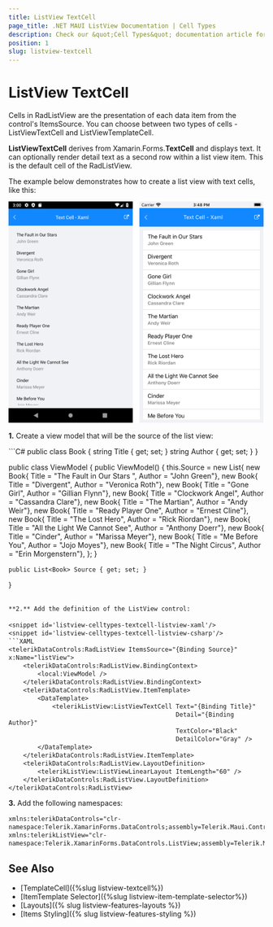 ```yaml
---
title: ListView TextCell
page_title: .NET MAUI ListView Documentation | Cell Types
description: Check our &quot;Cell Types&quot; documentation article for Telerik ListView for .NET MAUI control.
position: 1
slug: listview-textcell
---
```


# ListView TextCell

Cells in RadListView are the presentation of each data item from the control's ItemsSource. You can choose between two types of cells - ListViewTextCell and ListViewTemplateCell.

**ListViewTextCell** derives from Xamarin.Forms.**TextCell** and displays text. It can optionally render detail text as a second row within a list view item. This is the default cell of the RadListView.

The example below demonstrates how to create a list view with text cells, like this:

![](../images/listview-celltypes-textcell.png)

**1.** Create a view model that will be the source of the list view:

<snippet id='listview-celltypes-textcell-viewmodel'/>
```C#
public class Book
{
	string Title { get; set; }
	string Author { get; set; }
}

public class ViewModel
{
	public ViewModel()
	{
		this.Source = new List<Book>{
		new Book{ Title = "The Fault in Our Stars ",  Author = "John Green"},
		new Book{ Title = "Divergent",  Author = "Veronica Roth"},
		new Book{ Title = "Gone Girl",  Author = "Gillian Flynn"},
		new Book{ Title = "Clockwork Angel",  Author = "Cassandra Clare"},
		new Book{ Title = "The Martian",  Author = "Andy Weir"},
		new Book{ Title = "Ready Player One",  Author = "Ernest Cline"},
		new Book{ Title = "The Lost Hero",  Author = "Rick Riordan"},
		new Book{ Title = "All the Light We Cannot See",  Author = "Anthony Doerr"},
		new Book{ Title = "Cinder",  Author = "Marissa Meyer"},
		new Book{ Title = "Me Before You",  Author = "Jojo Moyes"},
		new Book{ Title = "The Night Circus",  Author = "Erin Morgenstern"},
		};
	}

	public List<Book> Source { get; set; }
}
```

**2.** Add the definition of the ListView control:
	
<snippet id='listview-celltypes-textcell-listview-xaml'/>
<snippet id='listview-celltypes-textcell-listview-csharp'/>
```XAML
<telerikDataControls:RadListView ItemsSource="{Binding Source}" x:Name="listView">
	<telerikDataControls:RadListView.BindingContext>
		<local:ViewModel />
	</telerikDataControls:RadListView.BindingContext>
	<telerikDataControls:RadListView.ItemTemplate>
		<DataTemplate>
			<telerikListView:ListViewTextCell Text="{Binding Title}" 
											  Detail="{Binding Author}" 
											  TextColor="Black" 
											  DetailColor="Gray" />
		</DataTemplate>
	</telerikDataControls:RadListView.ItemTemplate>
	<telerikDataControls:RadListView.LayoutDefinition>
		<telerikListView:ListViewLinearLayout ItemLength="60" />
	</telerikDataControls:RadListView.LayoutDefinition>
</telerikDataControls:RadListView>
```
	
**3.** Add the following namespaces:
	
```XAML
xmlns:telerikDataControls="clr-namespace:Telerik.XamarinForms.DataControls;assembly=Telerik.Maui.Controls.Compatibility"
xmlns:telerikListView="clr-namespace:Telerik.XamarinForms.DataControls.ListView;assembly=Telerik.Maui.Controls.Compatibility"
```

## See Also
- [TemplateCell]({%slug listview-textcell%})
- [ItemTemplate Selector]({%slug listview-item-template-selector%})
- [Layouts]({% slug listview-features-layouts %})
- [Items Styling]({% slug listview-features-styling %})
